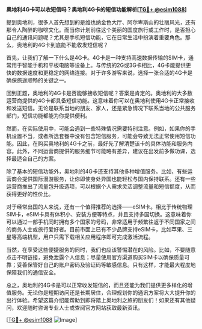 **奥地利4G卡可以收短信吗？奥地利4G卡的短信功能解析[[TG💪+ @esim1088](https://t.me/s/esim1088)]**

提到奥地利，很多人首先想到的是维也纳金色大厅、阿尔卑斯山的壮丽风光，还有那令人陶醉的咖啡文化。而当你计划前往这个美丽的国度旅行或工作时，是否担心自己的通讯问题呢？尤其是手机短信功能，它在日常生活中扮演着重要角色。那么，奥地利的4G卡到底能不能收发短信呢？

首先，让我们了解一下什么是4G卡。4G卡是一种支持高速数据传输的SIM卡，通常用于智能手机和平板电脑等设备上。与传统的2G或3G卡相比，4G卡能提供更快的数据速度和更稳定的网络连接。对于许多游客来说，选择一张合适的4G卡是确保旅途顺畅的关键之一。

回到正题，奥地利的4G卡是否能够接收短信呢？答案是肯定的。奥地利的大多数运营商提供的4G卡都具备短信功能。这意味着你可以在奥地利使用4G卡正常接收和发送短信。无论是联系当地的朋友、家人，还是紧急情况下联系当地的公共服务部门，短信功能都能为你提供便利。

然而，在实际使用中，可能会遇到一些特殊情况需要特别注意。例如，如果你的手机设置不当，或者所选套餐中没有包含短信服务，可能会导致无法正常使用短信功能。因此，在购买奥地利的4G卡之前，最好先了解清楚该卡的具体功能和服务内容。此外，不同运营商提供的服务细节可能略有差异，建议在出发前多做功课，选择最适合自己的方案。

除了基本的短信功能外，奥地利的4G卡还支持其他多种增值服务。比如，有些运营商会提供国际漫游服务，让你即使身处异国也能轻松与国内保持联系。还有一些运营商推出了流量包升级选项，可以根据个人需求灵活调整流量和短信额度，从而获得更好的性价比。

对于经常出国的人来说，还有一个值得推荐的选择——eSIM卡。相比于传统物理SIM卡，eSIM卡具有体积小、安装方便等特点，并且支持多国切换。这意味着你可以通过一部手机同时拥有多个国家的号码，非常适用于频繁往返于不同国家之间的商务人士或旅行爱好者。目前市面上已有不少品牌支持eSIM卡，比如苹果、三星等高端机型，用户只需下载相关应用程序即可完成激活流程。

当然，在享受这些便捷服务的同时，我们也应该警惕潜在的风险。比如，不要随意点击不明链接，避免泄露个人信息；尽量使用官方渠道购买SIM卡以确保质量可靠；妥善保管好自己的账户密码及验证码等敏感信息。只有这样，才能最大程度地保障我们的通信安全。

总之，奥地利的4G卡是可以正常收发短信的，而且还能为我们提供更多样化的增值服务。无论你是短期访问还是长期居住，合理规划你的通讯方案将大大提升你的出行体验。希望这篇介绍能帮助到即将踏上奥地利之旅的朋友们！如果还有其他疑问，欢迎随时咨询专业人士或查阅官方网站获取最新资讯。

[[TG💪+ @esim1088](https://t.me/s/esim1088) ![Image](https://i.postimg.cc/4NQfJmqS/Snipaste-2025-05-13-00-14-12.png)]
